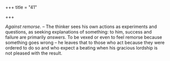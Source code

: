 +++
title = "41"

+++

*Against remorse.* – The thinker sees his own actions as experiments and questions, as seeking explanations of something: to him, success and failure are primarily *answers.* To be vexed or even to feel remorse because something goes wrong – he leaves that to those who act because they were ordered to do so and who expect a beating when his gracious lordship is not pleased with the result.


